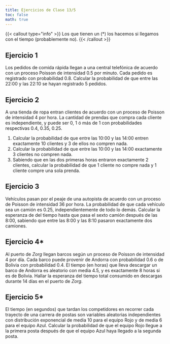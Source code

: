 ```yaml
---
title: Ejercicios de Clase 13/5
toc: false
math: true
---
```


{{< callout type="info" >}}
  Los que tienen un (*) los hacemos si llegamos con el tiempo (probablemente no).
{{< /callout >}}

## Ejercicio 1

Los pedidos de comida rápida llegan a una central telefónica de acuerdo con un proceso Poisson de intensidad 0.5 por minuto. Cada pedido es registrado con probabilidad 0.8. Calcular la probabilidad de que entre las 22:00 y las 22:10 se hayan registrado 5 pedidos.

## Ejercicio 2

A una tienda de ropa entran clientes de acuerdo con un proceso de Poisson de intensidad 4 por hora. La cantidad de prendas que compra cada cliente es independiente, y puede ser 0, 1 ó más de 1 con probabilidades respectivas $0.4$, $0.35$, $0.25$. 

1. Calcular la probabilidad de que entre las 10:00 y las 14:00 entren exactamente 10 clientes y 3 de ellos no compren nada.
2. Calcular la probabilidad de que entre las 10:00 y las 14:00 exactamente 3 clientes no compren nada.
3. Sabiendo que en las dos primeras horas entraron exactamente 2 clientes, calcular la probabilidad de que 1 cliente no compre nada y 1 cliente compre una sola prenda.

## Ejercicio 3

Vehículos pasan por el peaje de una autopista de acuerdo con un proceso de Poisson de intensidad 36 por hora. La probabilidad de que cada vehículo sea un camión es 0.25, independientemente de todo lo demás. Calcular la esperanza de del tiempo hasta que pasa el sexto camión después de las 8:00, sabiendo que entre las 8:00 y las 8:10 pasaron exactamente dos camiones.

## Ejercicio 4*

Al puerto de *Zorg* llegan barcos según un proceso de Poisson de intensidad 4 por día. Cada barco puede provenir de Andorra con probabilidad $0.6$ o de Bolivia con probabilidad $0.4$. El tiempo (en horas) que lleva descargar un barco de Andorra es aleatorio con media $4.5$, y es exactamente 8 horas si es de Bolivia. Hallar la esperanza del tiempo total consumido en descargas durante $14$ días en el puerto de *Zorg*.

## Ejercicio 5*

El tiempo (en segundos) que tardan los competidores en recorrer cada trayecto de una carrera de postas son variables aleatorias independientes con distribución exponencial de	media 10 para el equipo Rojo y de media 6 para el equipo Azul. Calcular la probabilidad de	que el equipo Rojo llegue a la primera posta después de que el equipo Azul haya llegado a la segunda posta.
